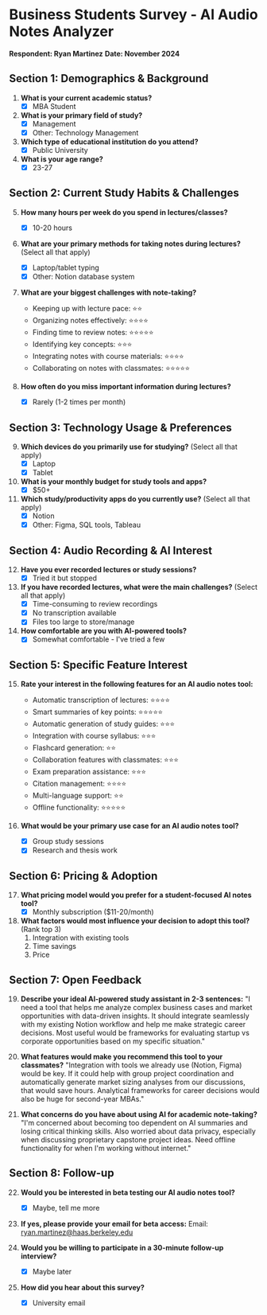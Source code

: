 # Business Students Survey - AI Audio Notes Analyzer
**Respondent: Ryan Martinez**
**Date: November 2024**

## Section 1: Demographics & Background

1. **What is your current academic status?**
   - [X] MBA Student

2. **What is your primary field of study?**
   - [X] Management
   - [X] Other: Technology Management

3. **Which type of educational institution do you attend?**
   - [X] Public University

4. **What is your age range?**
   - [X] 23-27

## Section 2: Current Study Habits & Challenges

5. **How many hours per week do you spend in lectures/classes?**
   - [X] 10-20 hours

6. **What are your primary methods for taking notes during lectures?** (Select all that apply)
   - [X] Laptop/tablet typing
   - [X] Other: Notion database system

7. **What are your biggest challenges with note-taking?**
   - Keeping up with lecture pace: ⭐⭐
   - Organizing notes effectively: ⭐⭐⭐⭐
   - Finding time to review notes: ⭐⭐⭐⭐⭐
   - Identifying key concepts: ⭐⭐⭐
   - Integrating notes with course materials: ⭐⭐⭐⭐
   - Collaborating on notes with classmates: ⭐⭐⭐⭐⭐

8. **How often do you miss important information during lectures?**
   - [X] Rarely (1-2 times per month)

## Section 3: Technology Usage & Preferences

9. **Which devices do you primarily use for studying?** (Select all that apply)
   - [X] Laptop
   - [X] Tablet

10. **What is your monthly budget for study tools and apps?**
    - [X] $50+

11. **Which study/productivity apps do you currently use?** (Select all that apply)
    - [X] Notion
    - [X] Other: Figma, SQL tools, Tableau

## Section 4: Audio Recording & AI Interest

12. **Have you ever recorded lectures or study sessions?**
    - [X] Tried it but stopped

13. **If you have recorded lectures, what were the main challenges?** (Select all that apply)
    - [X] Time-consuming to review recordings
    - [X] No transcription available
    - [X] Files too large to store/manage

14. **How comfortable are you with AI-powered tools?**
    - [X] Somewhat comfortable - I've tried a few

## Section 5: Specific Feature Interest

15. **Rate your interest in the following features for an AI audio notes tool:**
    - Automatic transcription of lectures: ⭐⭐⭐⭐
    - Smart summaries of key points: ⭐⭐⭐⭐⭐
    - Automatic generation of study guides: ⭐⭐⭐
    - Integration with course syllabus: ⭐⭐⭐
    - Flashcard generation: ⭐⭐
    - Collaboration features with classmates: ⭐⭐⭐
    - Exam preparation assistance: ⭐⭐⭐
    - Citation management: ⭐⭐⭐⭐
    - Multi-language support: ⭐⭐
    - Offline functionality: ⭐⭐⭐⭐⭐

16. **What would be your primary use case for an AI audio notes tool?**
    - [X] Group study sessions
    - [X] Research and thesis work

## Section 6: Pricing & Adoption

17. **What pricing model would you prefer for a student-focused AI notes tool?**
    - [X] Monthly subscription ($11-20/month)

18. **What factors would most influence your decision to adopt this tool?** (Rank top 3)
    1. Integration with existing tools
    2. Time savings
    3. Price

## Section 7: Open Feedback

19. **Describe your ideal AI-powered study assistant in 2-3 sentences:**
    "I need a tool that helps me analyze complex business cases and market opportunities with data-driven insights. It should integrate seamlessly with my existing Notion workflow and help me make strategic career decisions. Most useful would be frameworks for evaluating startup vs corporate opportunities based on my specific situation."

20. **What features would make you recommend this tool to your classmates?**
    "Integration with tools we already use (Notion, Figma) would be key. If it could help with group project coordination and automatically generate market sizing analyses from our discussions, that would save hours. Analytical frameworks for career decisions would also be huge for second-year MBAs."

21. **What concerns do you have about using AI for academic note-taking?**
    "I'm concerned about becoming too dependent on AI summaries and losing critical thinking skills. Also worried about data privacy, especially when discussing proprietary capstone project ideas. Need offline functionality for when I'm working without internet."

## Section 8: Follow-up

22. **Would you be interested in beta testing our AI audio notes tool?**
    - [X] Maybe, tell me more

23. **If yes, please provide your email for beta access:**
    Email: ryan.martinez@haas.berkeley.edu

24. **Would you be willing to participate in a 30-minute follow-up interview?**
    - [X] Maybe later

25. **How did you hear about this survey?**
    - [X] University email